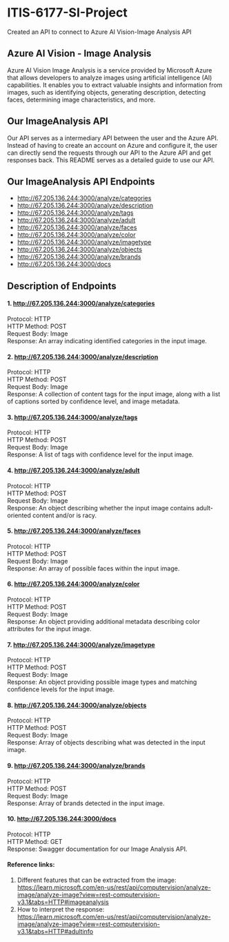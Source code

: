# ITIS-6177-SI-Project
Created an API to connect to  Azure AI Vision-Image Analysis API 
## Azure AI Vision - Image Analysis 
Azure AI Vision Image Analysis is a service provided by Microsoft Azure that allows developers to analyze images using artificial intelligence (AI) capabilities. It enables you to extract valuable insights and information from images, such as identifying objects, generating description, detecting faces, determining image characteristics, and more.
## Our ImageAnalysis API
Our API serves as a intermediary API between the user and the Azure API. Instead of having to create an account on Azure and configure it, the user can directly send the requests through our API to the Azure API and get responses back. This README serves as a detailed guide to use our API.
## Our ImageAnalysis API Endpoints
- http://67.205.136.244:3000/analyze/categories
- http://67.205.136.244:3000/analyze/description
- http://67.205.136.244:3000/analyze/tags
- http://67.205.136.244:3000/analyze/adult
- http://67.205.136.244:3000/analyze/faces
- http://67.205.136.244:3000/analyze/color
- http://67.205.136.244:3000/analyze/imagetype
- http://67.205.136.244:3000/analyze/objects
- http://67.205.136.244:3000/analyze/brands
- http://67.205.136.244:3000/docs
## Description of Endpoints
#### 1. http://67.205.136.244:3000/analyze/categories
Protocol: HTTP  
HTTP Method: POST  
Request Body: Image  
Response: An array indicating identified categories in the input image.
#### 2. http://67.205.136.244:3000/analyze/description
Protocol: HTTP  
HTTP Method: POST  
Request Body: Image  
Response: A collection of content tags for the input image, along with a list of captions sorted by confidence level, and image metadata.
#### 3. http://67.205.136.244:3000/analyze/tags
Protocol: HTTP  
HTTP Method: POST  
Request Body: Image  
Response: A list of tags with confidence level for the input image.
#### 4. http://67.205.136.244:3000/analyze/adult
Protocol: HTTP  
HTTP Method: POST  
Request Body: Image  
Response: An object describing whether the input image contains adult-oriented content and/or is racy.
#### 5. http://67.205.136.244:3000/analyze/faces
Protocol: HTTP  
HTTP Method: POST  
Request Body: Image  
Response: An array of possible faces within the input image.
#### 6. http://67.205.136.244:3000/analyze/color
Protocol: HTTP  
HTTP Method: POST  
Request Body: Image  
Response: An object providing additional metadata describing color attributes for the input image.
#### 7. http://67.205.136.244:3000/analyze/imagetype
Protocol: HTTP  
HTTP Method: POST  
Request Body: Image  
Response: An object providing possible image types and matching confidence levels for the input image.
#### 8. http://67.205.136.244:3000/analyze/objects
Protocol: HTTP  
HTTP Method: POST  
Request Body: Image  
Response: Array of objects describing what was detected in the input image.
#### 9. http://67.205.136.244:3000/analyze/brands
Protocol: HTTP  
HTTP Method: POST  
Request Body: Image  
Response: Array of brands detected in the input image.
#### 10. http://67.205.136.244:3000/docs
Protocol: HTTP  
HTTP Method: GET   
Response: Swagger documentation for our Image Analysis API.  
  
#### Reference links:
1. Different features that can be extracted from the image:   
https://learn.microsoft.com/en-us/rest/api/computervision/analyze-image/analyze-image?view=rest-computervision-v3.1&tabs=HTTP#imageanalysis
2. How to interpret the response:   
https://learn.microsoft.com/en-us/rest/api/computervision/analyze-image/analyze-image?view=rest-computervision-v3.1&tabs=HTTP#adultinfo

